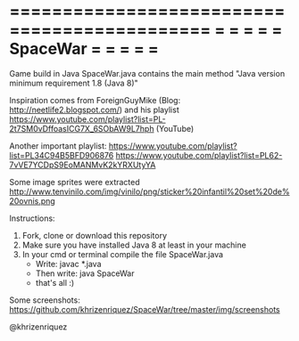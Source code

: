 =============================================
=											=
=											=
=				SpaceWar					=
=											=
=											=
=============================================

Game build in Java
SpaceWar.java contains the main method
"Java version minimum requirement 1.8 (Java 8)"

Inspiration comes from ForeignGuyMike (Blog: http://neetlife2.blogspot.com/) and his playlist https://www.youtube.com/playlist?list=PL-2t7SM0vDffoasICG7X_6SObAW9L7hph (YouTube)

Another important playlist:
  https://www.youtube.com/playlist?list=PL34C94B5BFD906876
  https://www.youtube.com/playlist?list=PL62-7vVE7YCDpS9EoMANMvK2kYRXUtyYA

Some image sprites were extracted http://www.tenvinilo.com/img/vinilo/png/sticker%20infantil%20set%20de%20ovnis.png



Instructions:
1. 	Fork, clone or download this repository
2. 	Make sure you have installed Java 8 at least in your machine
3. 	In your cmd or terminal compile the file SpaceWar.java
	-	Write: javac *.java
	-	Then write: java SpaceWar
	-	that's all :)

Some screenshots: https://github.com/khrizenriquez/SpaceWar/tree/master/img/screenshots

@khrizenriquez